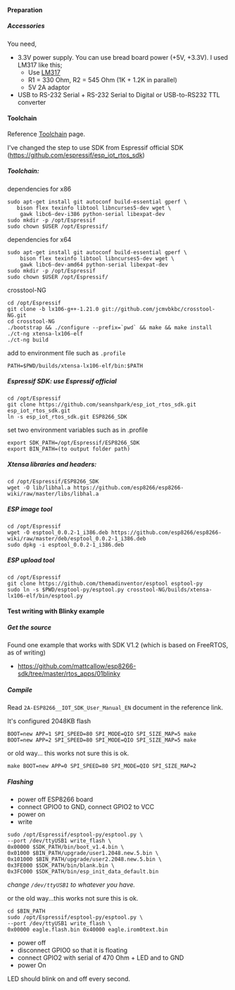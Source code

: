 #### Preparation

##### Accessories

You need,
* 3.3V power supply. You can use bread board power (+5V, +3.3V). I used LM317 like this;
  * Use [LM317](http://www.ti.com/lit/ds/symlink/lm317.pdf)
  * R1 = 330 Ohm, R2 = 545 Ohm (1K + 1.2K in parallel)
  * 5V 2A adaptor
* USB to RS-232 Serial + RS-232 Serial to Digital or USB-to-RS232 TTL converter

#### Toolchain

Reference [Toolchain](https://github.com/esp8266/esp8266-wiki/wiki/Toolchain) page. 

I've changed the step to use SDK from Espressif official SDK (https://github.com/espressif/esp_iot_rtos_sdk)

##### Toolchain:

dependencies for x86
```
sudo apt-get install git autoconf build-essential gperf \
   bison flex texinfo libtool libncurses5-dev wget \
    gawk libc6-dev-i386 python-serial libexpat-dev
sudo mkdir -p /opt/Espressif
sudo chown $USER /opt/Espressif/
```
dependencies for x64
```
sudo apt-get install git autoconf build-essential gperf \
    bison flex texinfo libtool libncurses5-dev wget \
    gawk libc6-dev-amd64 python-serial libexpat-dev
sudo mkdir -p /opt/Espressif
sudo chown $USER /opt/Espressif/
```

crosstool-NG
```
cd /opt/Espressif
git clone -b lx106-g++-1.21.0 git://github.com/jcmvbkbc/crosstool-NG.git 
cd crosstool-NG
./bootstrap && ./configure --prefix=`pwd` && make && make install
./ct-ng xtensa-lx106-elf
./ct-ng build
```
add to environment file such as `.profile`
```
PATH=$PWD/builds/xtensa-lx106-elf/bin:$PATH
```

##### Espressif SDK: use Espressif official

```
cd /opt/Espressif
git clone https://github.com/seanshpark/esp_iot_rtos_sdk.git esp_iot_rtos_sdk.git
ln -s esp_iot_rtos_sdk.git ESP8266_SDK
```

set two environment variables such as in .profile
```
export SDK_PATH=/opt/Espressif/ESP8266_SDK
export BIN_PATH=(to output folder path)
```

##### Xtensa libraries and headers:
```
cd /opt/Espressif/ESP8266_SDK
wget -O lib/libhal.a https://github.com/esp8266/esp8266-wiki/raw/master/libs/libhal.a
```

##### ESP image tool
```
cd /opt/Espressif
wget -O esptool_0.0.2-1_i386.deb https://github.com/esp8266/esp8266-wiki/raw/master/deb/esptool_0.0.2-1_i386.deb
sudo dpkg -i esptool_0.0.2-1_i386.deb
```

##### ESP upload tool
```
cd /opt/Espressif
git clone https://github.com/themadinventor/esptool esptool-py
sudo ln -s $PWD/esptool-py/esptool.py crosstool-NG/builds/xtensa-lx106-elf/bin/esptool.py
```

#### Test writing with Blinky example

##### Get the source

Found one example that works with SDK V1.2 (which is based on FreeRTOS, as of writing)

* https://github.com/mattcallow/esp8266-sdk/tree/master/rtos_apps/01blinky


##### Compile

Read `2A-ESP8266__IOT_SDK_User_Manual_EN` document in the reference link.

It's configured 2048KB flash 
```
BOOT=new APP=1 SPI_SPEED=80 SPI_MODE=QIO SPI_SIZE_MAP=5 make
BOOT=new APP=2 SPI_SPEED=80 SPI_MODE=QIO SPI_SIZE_MAP=5 make
```

or old way... this works not sure this is ok.
```
make BOOT=new APP=0 SPI_SPEED=80 SPI_MODE=QIO SPI_SIZE_MAP=2
```

##### Flashing

* power off ESP8266 board
* connect GPIO0 to GND, connect GPIO2 to VCC
* power on
* write

```
sudo /opt/Espressif/esptool-py/esptool.py \
--port /dev/ttyUSB1 write_flash \
0x00000 $SDK_PATH/bin/boot_v1.4.bin \
0x01000 $BIN_PATH/upgrade/user1.2048.new.5.bin \
0x101000 $BIN_PATH/upgrade/user2.2048.new.5.bin \
0x3FE000 $SDK_PATH/bin/blank.bin \
0x3FC000 $SDK_PATH/bin/esp_init_data_default.bin
```
_change `/dev/ttyUSB1` to whatever you have._

or the old way...this works not sure this is ok.
```
cd $BIN_PATH
sudo /opt/Espressif/esptool-py/esptool.py \
--port /dev/ttyUSB1 write_flash \
0x00000 eagle.flash.bin 0x40000 eagle.irom0text.bin
```

* power off
* disconnect GPIO0 so that it is floating
* connect GPIO2 with serial of 470 Ohm + LED and to GND
* power On

LED should blink on and off every second.
